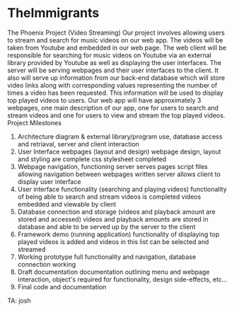 TheImmigrants
=============


The Phoenix Project (Video Streaming)
Our project involves allowing users to stream and search for music videos on our web app. The videos will be taken from Youtube and embedded in our web page. The web client will be responsible for searching for music videos on Youtube via an external library provided by Youtube as well as displaying the user interfaces. The server will be serving webpages and their user interfaces to the client. It also will serve up information from our back-end database which will store video links along with corresponding values representing the number of times a video has been requested. This information will be used to display top played videos to users. Our web app will have approximately 3 webpages, one main description of our app, one for users to search and stream videos and one for users to view and stream the top played videos.
Project Milestones
1) Architecture diagram & external library/program use, database access and retriaval, server and client interaction
2) User Interface webpages (layout and design)
webpage design, layout and styling are complete
css stylesheet completed
3) Webpage navigation, functioning server serves pages
script files allowing navigation between webpages written
server allows client to display user interface
4) User interface functionality (searching and playing videos)
functionality of being able to search and stream videos is completed
videos embedded and viewable by client
5) Database connection and storage (videos and playback amount are stored and accessed)
videos and playback amounts are stored in database and able to be served up by the server to the client
6) Framework demo (running application)
functionality of displaying top played videos is added and videos in this list can be selected and streamed
7) Working prototype
full functionality and navigation, database connection working
8) Draft documentation
documentation outlining menu and webpage interaction, object's required for functionality, design side-effects, etc...
9) Final code and documentation


TA: josh
